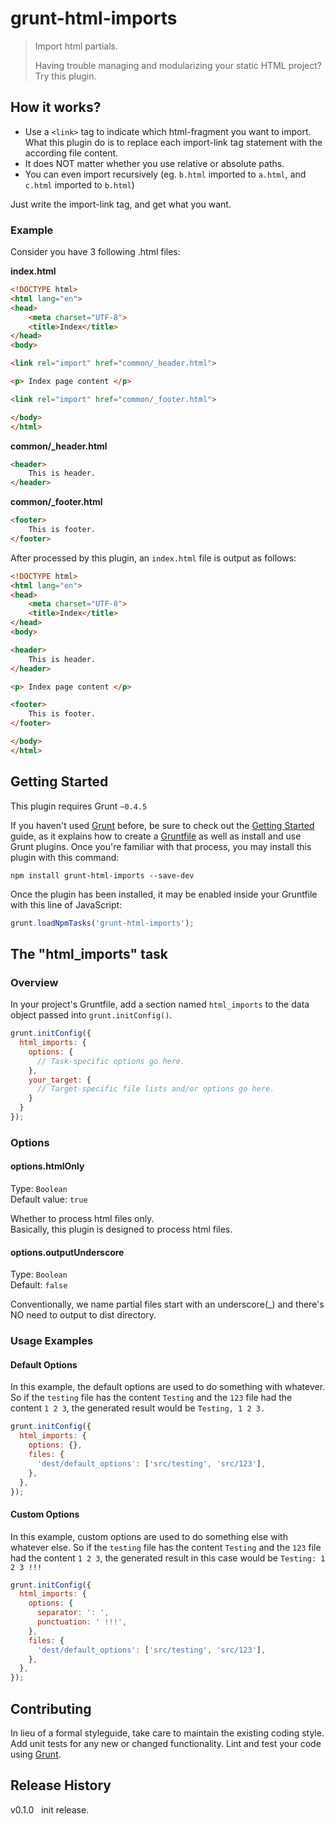 # grunt-html-imports

> Import html partials.  
>
> Having trouble managing and modularizing your static HTML project?  
Try this plugin.

## How it works?

- Use a `<link>` tag to indicate which html-fragment you want to import. What this plugin do is to replace each import-link tag statement with the according file content.
- It does NOT matter whether you use relative or absolute paths. 
- You can even import recursively (eg. `b.html` imported to `a.html`, and `c.html` imported to `b.html`)

Just write the import-link tag, and get what you want.


### Example

Consider you have 3 following .html files:  

**index.html**
```html
<!DOCTYPE html>
<html lang="en">
<head>
    <meta charset="UTF-8">
    <title>Index</title>
</head>
<body>

<link rel="import" href="common/_header.html">

<p> Index page content </p>

<link rel="import" href="common/_footer.html">

</body>
</html>
```

**common/_header.html**
```html
<header>
    This is header.
</header>
```

**common/_footer.html**
```html
<footer>
    This is footer.
</footer>
```

After processed by this plugin, an `index.html` file is output as follows:
```html
<!DOCTYPE html>
<html lang="en">
<head>
    <meta charset="UTF-8">
    <title>Index</title>
</head>
<body>

<header>
    This is header.
</header>

<p> Index page content </p>

<footer>
    This is footer.
</footer>

</body>
</html>
```


## Getting Started
This plugin requires Grunt `~0.4.5`

If you haven't used [Grunt](http://gruntjs.com/) before, be sure to check out the [Getting Started](http://gruntjs.com/getting-started) guide, as it explains how to create a [Gruntfile](http://gruntjs.com/sample-gruntfile) as well as install and use Grunt plugins. Once you're familiar with that process, you may install this plugin with this command:

```shell
npm install grunt-html-imports --save-dev
```

Once the plugin has been installed, it may be enabled inside your Gruntfile with this line of JavaScript:

```js
grunt.loadNpmTasks('grunt-html-imports');
```

## The "html_imports" task

### Overview
In your project's Gruntfile, add a section named `html_imports` to the data object passed into `grunt.initConfig()`.

```js
grunt.initConfig({
  html_imports: {
    options: {
      // Task-specific options go here.
    },
    your_target: {
      // Target-specific file lists and/or options go here.
    }
  }
});
```

### Options

#### options.htmlOnly
Type: `Boolean`  
Default value: `true`

Whether to process html files only.  
Basically, this plugin is designed to process html files. 

#### options.outputUnderscore
Type: `Boolean`  
Default: `false`

Conventionally, we name partial files start with an underscore(_) and there's NO need to output to dist directory.
          

### Usage Examples

#### Default Options
In this example, the default options are used to do something with whatever. So if the `testing` file has the content `Testing` and the `123` file had the content `1 2 3`, the generated result would be `Testing, 1 2 3.`

```js
grunt.initConfig({
  html_imports: {
    options: {},
    files: {
      'dest/default_options': ['src/testing', 'src/123'],
    },
  },
});
```

#### Custom Options
In this example, custom options are used to do something else with whatever else. So if the `testing` file has the content `Testing` and the `123` file had the content `1 2 3`, the generated result in this case would be `Testing: 1 2 3 !!!`

```js
grunt.initConfig({
  html_imports: {
    options: {
      separator: ': ',
      punctuation: ' !!!',
    },
    files: {
      'dest/default_options': ['src/testing', 'src/123'],
    },
  },
});
```

## Contributing
In lieu of a formal styleguide, take care to maintain the existing coding style. Add unit tests for any new or changed functionality. Lint and test your code using [Grunt](http://gruntjs.com/).

## Release History
v0.1.0 &nbsp; init release.